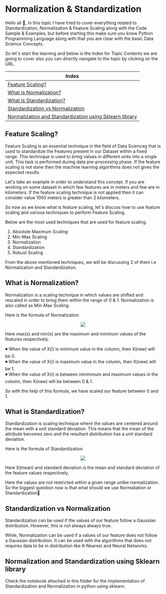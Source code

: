# Normalization & Standardization

Hello all 👋,
In this topic I have tried to cover everything related to Standardization, Normalization & Feature Scaling along with the Code Sample & Examples, but before starting this make sure you know Python Programming Language along with that you are clear with the basic Data Science Concepts.

So let's start the learning and below is the Index for Topic Contents we are going to cover also you can directly navigate to the topic by clicking on the URL.

| Index                                                                              |
| ---------------------------------------------------------------------------------- |
| [Feature Scaling?](#feature-scaling)                                               |
| [What is Normalization?](#what-is-normalization)                                   |
| [What is Standardization?](#what-is-standardization)                               |
| [Standardization vs Normalization](#standardization-vs-normalization)                               |
| [Normalization and Standardization using Sklearn library](#normalization-and-standardization-using-sklearn-library)        |

## Feature Scaling?

Feature Scaling is an essential technique in the field of Data Scienceg that is used to standardize the Features present in our Dataset within a fixed range. This technique is used to bring values in different units into a single unit. This task is performed during data pre-processing phase. If the feature scaling is not done then the machine learning algorithms does not gives the expected results.

Let's take an example in order to understand this concept. If you are working on some dataset in which few features are in meters and few are in kilometers. If the feature scaling technique is not applied then it can consider value 1000 meters is greater than 2 kilometers.

So now as we know what is feature scaling, let's discuss how to use feature scaling and various techniques to perform Feature Scaling.

Below are the most used techniques that are used for feature scaling.

1. Absolute Maximum Scaling
2. Min-Max Scaling
3. Normalization
4. Standardization
5. Robust Scaling

From the above mentioned techniques, we will be discussing 2 of them i.e Normalization and Standardization.

## What is Normalization?

Normalization is a scaling technique in which values are shifted and rescaled in order to bring them within the range of 0 & 1. Normalization is also called as Min-Max Scaling.

Here is the formula of Normalization

<p align="center">  <img  src="https://www.geeksforgeeks.org/wp-content/ql-cache/quicklatex.com-282fedefcd0fdf4868ad00ca7e161849_l3.svg">  </p>

Here max(x) and min(x) are the maximum and minimum values of the features respectively.
<br/>

◾ When the value of X(i) is minimum value in the column, then X(new) wlll be 0.
<br/>
◾ When the value of X(i) is maximum value in the column, then X(new) wlll be 1.
<br/>
◾ When the value of X(i) is between minimmum and maximum values in the column, then X(new) wlll be between 0 & 1.

So with the help of this formula, we have scaled our feature between 0 and 1.

## What is Standardization?

Standardization is scaling technique where the values are centered around the mean with a unit standard deviation. This means that the mean of the attribute becomes zero and the resultant distribution has a unit standard deviation.

Here is the formula of Standardization

<p align="center">  <img  src="https://www.geeksforgeeks.org/wp-content/ql-cache/quicklatex.com-98d57b82f228c735de66f69c749a14c7_l3.svg">  </p>

Here X(mean) and standard deviation is the mean and standard deviation of the feature values respectively.

Here the values are not restricted within a given range unlike normalization.
So the biggest question now is that what should we use Normaliation or Standardization🤔

## Standardization vs Normalization

Standardization can be used if the values of our feature follow a Gaussian distribution. However, this is not always always true.

While, Normalization can be used if a values of our feature does not follow a Gaussian distribution. It can be used with the algorithms that does not requires data to be in distribution like K-Nearest and Neural Networks.

## Normalization and Standardization using Sklearn library

Check the notebook attached in this folder for the Implementation of Standardization and Normalization in python using sklearn.
